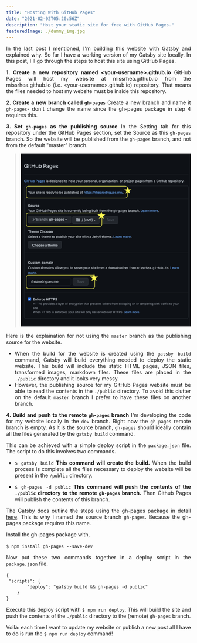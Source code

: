 ```yaml
---
title: "Hosting With GitHub Pages"
date: "2021-02-02T05:20:56Z"
description: "Host your static site for free with GitHub Pages."
featuredImage: ./dummy_img.jpg
---
```

<style>
body {
text-align: justify
}
</style>


In the last post I mentioned, I'm building this website with Gatsby and explained why. So far I have a working version of my Gatsby site locally. In this post, I'll go through the steps to host this site using GitHub Pages.

**1. Create a new repository named  \<your-username>.github.io**
GitHub Pages will host my website at missrhea.github.io from the missrhea.github.io (i.e. \<your-username>.github.io) repository. That means the files needed to host my website must be inside this repository. 

**2. Create a new branch called `gh-pages`**
Create a new branch and name it `gh-pages`- don't change the name since the gh-pages package in step 4 requires this.

**3. Set  `gh-pages` as the publishing source**
In the Setting tab for this repository under the GitHub Pages section, set the Source as this `gh-pages` branch. So the website will be published from the `gh-pages` branch, and not from the default "master" branch. 

>![gh-pages](./gh-pages.png)

Here is the explaination for not using the `master` branch as the publishing source for the website. 
- When the build for the website is created using the `gatsby build` command, Gatsby will build everything needed to deploy the static website. This build will include the static HTML pages, JSON files, transformed images, markdown files. These files are placed in the `./public` directory and it looks very messy. 
- However, the publishing source for my GitHub Pages website must be able to read the contents in the `./public` directory. To avoid this clutter on the default `master` branch  I prefer to have these files on another branch.


**4. Build and push to the remote  `gh-pages` branch**
I'm developing the code for my website locally in the `dev` branch. Right now the `gh-pages` remote branch is empty. As it is the source branch, `gh-pages` should ideally contain all the files generated by the `gatsby build` command. 

This can be achieved with a simple deploy script in the `package.json` file. The script to do this involves two commands.

-   `$ gatsby build` 
**This command will create the build.** When the build process is complete all the files necessary to deploy the website will be present in the `/public` directory.
    
- `$ gh-pages -d public`
**This command will push the contents of the `./public` directory to the remote `gh-pages` branch.** Then Github Pages will publish the contents of this branch. 

The Gatsby docs outline the steps using the gh-pages package in detail [here](https://www.gatsbyjs.com/docs/how-to/previews-deploys-hosting/how-gatsby-works-with-github-pages/#installing-the-gh-pages-package). This is why I named the source branch `gh-pages`. Because the gh-pages package requires this name.

Install the gh-pages package with,

```$ npm install gh-pages --save-dev```

Now put these two commands together in a deploy script in the `package.json` file.

```
{
 "scripts": {
  		"deploy": "gatsby build && gh-pages -d public"
 	}
}
```
Execute this deploy script with `$ npm run deploy`. This will build the site and push the contents of the `./public` directory to the (remote) `gh-pages` branch.

Voilà: each time I want to update my website or publish a new post all I have to do is run the `$ npm run deploy` command!